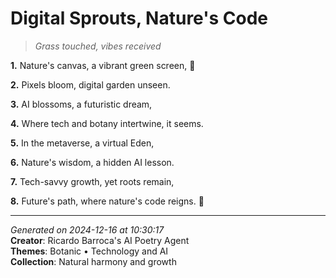 # Digital Sprouts, Nature's Code

> *Grass touched, vibes received*

**1.** Nature's canvas, a vibrant green screen, 🌿


**2.** Pixels bloom, digital garden unseen.


**3.** AI blossoms, a futuristic dream,


**4.** Where tech and botany intertwine, it seems.


**5.** In the metaverse, a virtual Eden,


**6.** Nature's wisdom, a hidden AI lesson.


**7.** Tech-savvy growth, yet roots remain,


**8.** Future's path, where nature's code reigns. 🌱



---

*Generated on 2024-12-16 at 10:30:17*  
**Creator**: Ricardo Barroca's AI Poetry Agent  
**Themes**: Botanic • Technology and AI  
**Collection**: Natural harmony and growth
